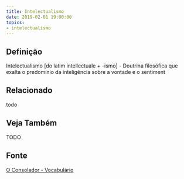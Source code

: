 ```yaml
---
title: Intelectualismo
date: 2019-02-01 19:00:00
topics:
- intelectualismo
---
```


## Definição
Intelectualismo [do latim intellectuale + -ismo] - Doutrina filosófica que
exalta o predomínio da inteligência sobre a vontade e o sentiment

## Relacionado
todo

## Veja Também
TODO

## Fonte
[O Consolador - Vocabulário](http://www.oconsolador.com.br/linkfixo/vocabulario/principal.html)


